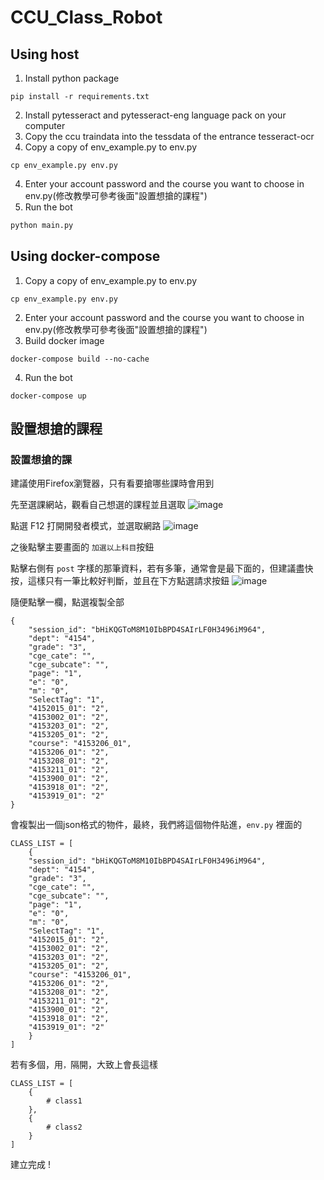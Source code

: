 # CCU_Class_Robot
## Using host
1. Install python package
```
pip install -r requirements.txt
```
2. Install pytesseract and pytesseract-eng language pack on your computer
3. Copy the ccu traindata into the tessdata of the entrance tesseract-ocr
4. Copy a copy of env_example.py to env.py
```
cp env_example.py env.py
```
4. Enter your account password and the course you want to choose in env.py(修改教學可參考後面"設置想搶的課程")
5. Run the bot
```python
python main.py
```
## Using docker-compose
1. Copy a copy of env_example.py to env.py
```
cp env_example.py env.py
```
2. Enter your account password and the course you want to choose in env.py(修改教學可參考後面"設置想搶的課程")
3. Build docker image
```
docker-compose build --no-cache
```
4. Run the bot
```
docker-compose up
```
## 設置想搶的課程

### 設置想搶的課

建議使用Firefox瀏覽器，只有看要搶哪些課時會用到

先至選課網站，觀看自己想選的課程並且選取
![image](https://github.com/as6325400/ccuRobClass/assets/105158172/c4707c35-8cfd-453f-91f1-57f82c6457ca)


點選 F12 打開開發者模式，並選取網路
![image](https://github.com/as6325400/ccuRobClass/assets/105158172/cf25d10c-3705-48cf-b05d-b590d303e209)


之後點擊主要畫面的 ```加選以上科目```按鈕

點擊右側有 ```post``` 字樣的那筆資料，若有多筆，通常會是最下面的，但建議盡快按，這樣只有一筆比較好判斷，並且在下方點選請求按鈕
![image](https://github.com/as6325400/ccuRobClass/assets/105158172/e74633ed-9691-4327-9569-2f444e54dfe7)


隨便點擊一欄，點選複製全部

```
{
	"session_id": "bHiKQGToM8M10IbBPD4SAIrLF0H3496iM964",
	"dept": "4154",
	"grade": "3",
	"cge_cate": "",
	"cge_subcate": "",
	"page": "1",
	"e": "0",
	"m": "0",
	"SelectTag": "1",
	"4152015_01": "2",
	"4153002_01": "2",
	"4153203_01": "2",
	"4153205_01": "2",
	"course": "4153206_01",
	"4153206_01": "2",
	"4153208_01": "2",
	"4153211_01": "2",
	"4153900_01": "2",
	"4153918_01": "2",
	"4153919_01": "2"
}
```

會複製出一個json格式的物件，最終，我們將這個物件貼進，```env.py``` 裡面的 

```python=
CLASS_LIST = [
    {
	"session_id": "bHiKQGToM8M10IbBPD4SAIrLF0H3496iM964",
	"dept": "4154",
	"grade": "3",
	"cge_cate": "",
	"cge_subcate": "",
	"page": "1",
	"e": "0",
	"m": "0",
	"SelectTag": "1",
	"4152015_01": "2",
	"4153002_01": "2",
	"4153203_01": "2",
	"4153205_01": "2",
	"course": "4153206_01",
	"4153206_01": "2",
	"4153208_01": "2",
	"4153211_01": "2",
	"4153900_01": "2",
	"4153918_01": "2",
	"4153919_01": "2"
    }
]
```

若有多個，用```，```隔開，大致上會長這樣

```python=
CLASS_LIST = [
    {
        # class1
    },
    {
        # class2
    }
]
```
建立完成 !

